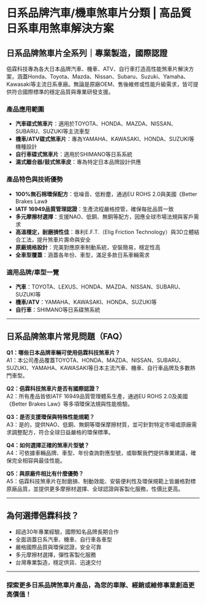 # 日系品牌汽車/機車煞車片分類 | 高品質日系車用煞車解決方案

## 日系品牌煞車片全系列｜專業製造，國際認證

俋霖科技專為各大日本品牌汽車、機車、ATV、自行車打造高性能煞車片解決方案，涵蓋Honda、Toyota、Mazda、Nissan、Subaru、Suzuki、Yamaha、Kawasaki等主流日系車廠。無論是原廠OEM、售後維修或性能升級需求，皆可提供符合國際標準的穩定品質與專業研發支援。

### 產品應用範圍

- **汽車碟式煞車片**：適用於TOYOTA、HONDA、MAZDA、NISSAN、SUBARU、SUZUKI等主流車型
- **機車/ATV碟式煞車片**：專為YAMAHA、KAWASAKI、HONDA、SUZUKI等機種設計
- **自行車碟式煞車片**：適用於SHIMANO等日系系統
- **濕式離合器/鼓式煞車皮**：專為特定日本品牌設計供應

### 產品特色與技術優勢

- **100%無石棉環保配方**：低噪音、低粉塵，通過EU ROHS 2.0與美國《Better Brakes Law》
- **IATF 16949品質管理認證**：生產流程嚴格控管，確保每批品質一致
- **多元摩擦材選擇**：支援NAO、低銅、無銅等配方，因應全球市場法規與客戶需求
- **高溫穩定，耐磨損性佳**：專利E.F.T.（Elig Friction Technology）與3D立體結合工法，提升煞車片壽命與安全
- **原廠規格設計**：完美對應原車制動系統，安裝簡易，穩定性高
- **全車型覆蓋**：涵蓋各年份、車型，滿足多款日系車輛需求

### 適用品牌/車型一覽

- **汽車**：TOYOTA、LEXUS、HONDA、MAZDA、NISSAN、SUBARU、SUZUKI等
- **機車/ATV**：YAMAHA、KAWASAKI、HONDA、SUZUKI等
- **自行車**：SHIMANO等日系碟煞系統

---

## 日系品牌煞車片常見問題（FAQ）

**Q1：哪些日本品牌車輛可使用俋霖科技煞車片？**  
A1：本公司產品覆蓋TOYOTA、HONDA、MAZDA、NISSAN、SUBARU、SUZUKI、YAMAHA、KAWASAKI等日本主流汽車、機車、自行車品牌及多數熱門車型。

**Q2：俋霖科技煞車片是否有國際認證？**  
A2：所有產品皆依IATF 16949品質管理體系生產，通過EU ROHS 2.0及美國《Better Brakes Law》等多項環保法規與性能檢驗。

**Q3：是否支援環保與特殊性能規範？**  
A3：是的，提供NAO、低銅、無銅等環保摩擦材質，並可針對特定市場或原廠需求調整配方，符合全球日益嚴格的環保標準。

**Q4：如何選擇正確的煞車片型號？**  
A4：可依據車輛品牌、車型、年份查詢對應型號，或聯繫我們提供專業建議，確保完全相容與最佳性能。

**Q5：與原廠件相比有什麼優勢？**  
A5：俋霖科技煞車片在耐磨損、制動效能、安裝便利性及環保規範上皆嚴格對標原廠品質，並提供更多摩擦材選擇、全球認證與客製化服務，性價比更高。

---

## 為何選擇俋霖科技？

- 超過30年專業經驗，國際知名品牌長期合作
- 全面涵蓋日系汽車、機車、自行車各車型
- 嚴格國際品質與環保認證，安全可靠
- 多元摩擦材選擇，彈性客製化服務
- 台灣專業製造，穩定供貨、迅速交付

---

### 探索更多日系品牌煞車片產品，為您的車隊、經銷或維修事業創造更高價值！
